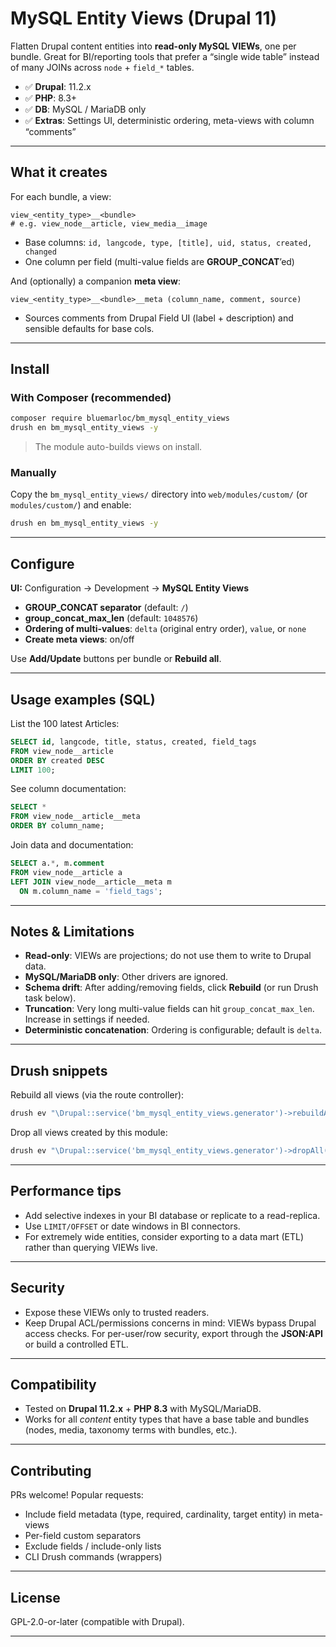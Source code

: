 # MySQL Entity Views (Drupal 11)

Flatten Drupal content entities into **read-only MySQL VIEWs**, one per bundle. Great for BI/reporting tools that prefer a “single wide table” instead of many JOINs across `node` + `field_*` tables.

* ✅ **Drupal**: 11.2.x
* ✅ **PHP**: 8.3+
* ✅ **DB**: MySQL / MariaDB only
* ✅ **Extras**: Settings UI, deterministic ordering, meta-views with column “comments”

---

## What it creates

For each bundle, a view:

```
view_<entity_type>__<bundle>
# e.g. view_node__article, view_media__image
```

* Base columns: `id, langcode, type, [title], uid, status, created, changed`
* One column per field (multi-value fields are **GROUP_CONCAT**’ed)

And (optionally) a companion **meta view**:

```
view_<entity_type>__<bundle>__meta (column_name, comment, source)
```

* Sources comments from Drupal Field UI (label + description) and sensible defaults for base cols.

---

## Install

### With Composer (recommended)

```bash
composer require bluemarloc/bm_mysql_entity_views
drush en bm_mysql_entity_views -y
```

> The module auto-builds views on install.

### Manually

Copy the `bm_mysql_entity_views/` directory into `web/modules/custom/` (or `modules/custom/`) and enable:

```bash
drush en bm_mysql_entity_views -y
```

---

## Configure

**UI:** Configuration → Development → **MySQL Entity Views**

* **GROUP_CONCAT separator** (default: `/`)
* **group_concat_max_len** (default: `1048576`)
* **Ordering of multi-values**: `delta` (original entry order), `value`, or `none`
* **Create meta views**: on/off

Use **Add/Update** buttons per bundle or **Rebuild all**.

---

## Usage examples (SQL)

List the 100 latest Articles:

```sql
SELECT id, langcode, title, status, created, field_tags
FROM view_node__article
ORDER BY created DESC
LIMIT 100;
```

See column documentation:

```sql
SELECT *
FROM view_node__article__meta
ORDER BY column_name;
```

Join data and documentation:

```sql
SELECT a.*, m.comment
FROM view_node__article a
LEFT JOIN view_node__article__meta m
  ON m.column_name = 'field_tags';
```

---

## Notes & Limitations

* **Read-only**: VIEWs are projections; do not use them to write to Drupal data.
* **MySQL/MariaDB only**: Other drivers are ignored.
* **Schema drift**: After adding/removing fields, click **Rebuild** (or run Drush task below).
* **Truncation**: Very long multi-value fields can hit `group_concat_max_len`. Increase in settings if needed.
* **Deterministic concatenation**: Ordering is configurable; default is `delta`.

---

## Drush snippets

Rebuild all views (via the route controller):

```bash
drush ev "\Drupal::service('bm_mysql_entity_views.generator')->rebuildAll();"
```

Drop all views created by this module:

```bash
drush ev "\Drupal::service('bm_mysql_entity_views.generator')->dropAll();"
```

---

## Performance tips

* Add selective indexes in your BI database or replicate to a read-replica.
* Use `LIMIT/OFFSET` or date windows in BI connectors.
* For extremely wide entities, consider exporting to a data mart (ETL) rather than querying VIEWs live.

---

## Security

* Expose these VIEWs only to trusted readers.
* Keep Drupal ACL/permissions concerns in mind: VIEWs bypass Drupal access checks. For per-user/row security, export through the **JSON:API** or build a controlled ETL.

---

## Compatibility

* Tested on **Drupal 11.2.x** + **PHP 8.3** with MySQL/MariaDB.
* Works for all *content* entity types that have a base table and bundles (nodes, media, taxonomy terms with bundles, etc.).

---

## Contributing

PRs welcome! Popular requests:

* Include field metadata (type, required, cardinality, target entity) in meta-views
* Per-field custom separators
* Exclude fields / include-only lists
* CLI Drush commands (wrappers)

---

## License

GPL-2.0-or-later (compatible with Drupal).

---
